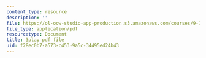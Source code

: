 ```yaml
---
content_type: resource
description: ''
file: https://ol-ocw-studio-app-production.s3.amazonaws.com/courses/9-14-brain-structure-and-its-origins-spring-2014/f28ec0b7a573c4539a5c34495ed24b43_555111.pdf
file_type: application/pdf
resourcetype: Document
title: 3play pdf file
uid: f28ec0b7-a573-c453-9a5c-34495ed24b43
---
```

